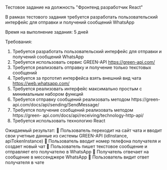 Тестовое задание на должность "Фронтенд разработчик React" 

 

В рамках тестового задания требуется разработать пользовательский интерфейс для 
отправки и получений сообщений WhatsApp 

Время на выполнение задания: 5 дней 

Требования: 
1. Требуется разработать пользовательский интерфейс для отправки и получений 
сообщений WhatsApp 
2. Требуется использовать сервис GREEN-API https://green-api.com/ 
3. Требуется реализовать отправку и получение только текстовых сообщений 
4. Требуется за прототип интерфейса взять внешний вид чата 
https://web.whatsapp.com/ 
5. Требуется реализовать интерфейс максимально простым с минимальным набором 
функций 
6. Требуется отправку сообщений реализовать методом https://green- 
api.com/docs/api/sending/SendMessage/ 
7. Требуется получение сообщений реализовать методом https://green- 
api.com/docs/api/receiving/technology-http-api/ 
8. Требуется использовать технологию React 

 

Ожидаемый результат: 
 Пользователь переходит на сайт чата и вводит свои учетные данные из 
системы GREEN-API (idInstance, apiTokenInstance) 
 Пользователь вводит номер телефона получателя и создает новый чат 
 Пользователь пишет текстовое сообщение и отправляет его получателю в 
WhatsApp 
 Получатель отвечает на сообщение в мессенджере WhatsApp 
 Пользователь видит ответ получателя в чате 
